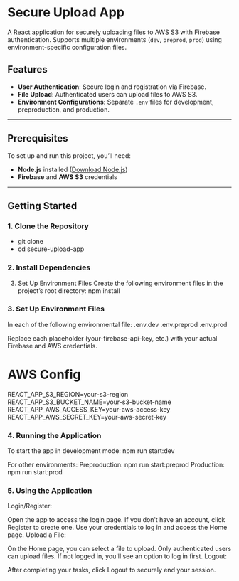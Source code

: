 # Secure Upload App

A React application for securely uploading files to AWS S3 with Firebase authentication. Supports multiple environments (`dev`, `preprod`, `prod`) using environment-specific configuration files.

## Features

- **User Authentication**: Secure login and registration via Firebase.
- **File Upload**: Authenticated users can upload files to AWS S3.
- **Environment Configurations**: Separate `.env` files for development, preproduction, and production.

---

## Prerequisites

To set up and run this project, you’ll need:
- **Node.js** installed ([Download Node.js](https://nodejs.org/))
- **Firebase** and **AWS S3** credentials

---

## Getting Started

### 1. Clone the Repository


- git clone <your-github-repo-url>
- cd secure-upload-app

### 2. Install Dependencies

3. Set Up Environment Files
Create the following environment files in the project’s root directory:
npm install

### 3. Set Up Environment Files
In each of the following environmental file:
.env.dev
.env.preprod
.env.prod

Replace each placeholder (your-firebase-api-key, etc.) with your actual Firebase and AWS credentials.
# AWS Config
REACT_APP_S3_REGION=your-s3-region
REACT_APP_S3_BUCKET_NAME=your-s3-bucket-name
REACT_APP_AWS_ACCESS_KEY=your-aws-access-key
REACT_APP_AWS_SECRET_KEY=your-aws-secret-key


### 4. Running the Application
To start the app in development mode:
npm run start:dev

For other environments:
Preproduction: npm run start:preprod
Production: npm run start:prod


### 5. Using the Application
Login/Register:

Open the app to access the login page.
If you don’t have an account, click Register to create one.
Use your credentials to log in and access the Home page.
Upload a File:

On the Home page, you can select a file to upload.
Only authenticated users can upload files. If not logged in, you'll see an option to log in first.
Logout:

After completing your tasks, click Logout to securely end your session.

